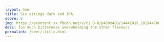 ```yaml
---
layout: beer
title: Six strings dark red IPA
score: 6
img: https://scontent.xx.fbcdn.net/v/t1.0-0/p480x480/14441019_10154470803253745_5501701895500526145_n.jpg?oh=6e3c4151452fb316c4f5719c3337ed97&oe=591F5DEE
desc: Too much bitterness overwhelming the other flavours
permalink: /beer/:title.html
---
```

